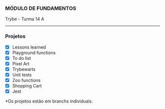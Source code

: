 ### MÓDULO DE FUNDAMENTOS
Trybe - Turma 14 A

---

### Projetos
- [x] Lessons learned
- [x] Playground functions
- [x] To do list
- [x] Pixel Art
- [x] Trybewarts
- [x] Unit tests
- [x] Zoo functions
- [x] Shopping Cart
- [x] Jest

*Os projetos estão em branchs individuais.
